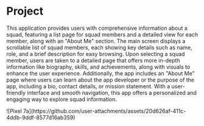 <h1>Project</h1>
<p>This application provides users with comprehensive information about a squad, featuring a list page for squad members and a detailed view for each member, along with an "About Me" section. The main screen displays a scrollable list of squad members, each showing key details such as name, role, and a brief description for easy browsing. Upon selecting a squad member, users are taken to a detailed page that offers more in-depth information like biography, skills, and achievements, along with visuals to enhance the user experience. Additionally, the app includes an "About Me" page where users can learn about the app developer or the purpose of the app, including a bio, contact details, or mission statement. With a user-friendly interface and smooth navigation, this app offers a personalized and engaging way to explore squad information.</p>
![Pixel 7a](https://github.com/user-attachments/assets/20d626af-411c-4ddb-9ddf-8577d16ab359)
